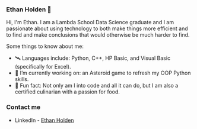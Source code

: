 ### Ethan Holden 🍳

Hi, I'm Ethan. I am a Lambda School Data Science graduate and 
I am passionate about using technology to both make things more efficient and
to find and make conclusions that would otherwise be much harder to find.

Some things to know about me:
- 🛰 Languages include: Python, C++, HP Basic, and Visual Basic (specifically for Excel).
- 🔭 I’m currently working on: an Asteroid game to refresh my OOP Python skills.
- 🥧 Fun fact: Not only am I into code and all it can do, but I am also a certified culinarian with a passion for food.

### Contact me
- LinkedIn - [Ethan Holden](https://www.linkedin.com/in/ethan-holden)
